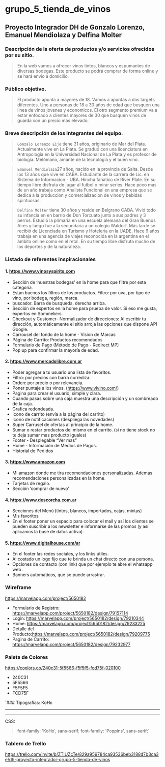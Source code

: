 # grupo_5_tienda_de_vinos
## Proyecto Integrador DH de  Gonzalo Lorenzo, Emanuel Mendiolaza y Delfina Molter

### Descripción de la oferta de productos y/o servicios ofrecidos por su sitio.

>En la web vamos a ofrecer vinos tintos, blancos y espumantes de diversas bodegas. Este producto se podrá comprar de forma online y se hará envío a domicilio.

### Público objetivo. 

>El producto apunta a mayores de 18. Vamos a apuntas a dos targets diferentes.
Uno a personas de 18 a 30 años de edad que busquen una linea de vinos jovenes y economicos. El otro segmento premium va a estar enfocado a clientes mayores de 30 que busquen vinos de guarda con un precio más elevado.

### Breve descripción de los integrantes del equipo.

> `Gonzalo Lorenzo Eijo` tiene 31 años, originario de Mar del Plata. Actualmente vive en La Plata. Se graduó con una licenciatura en Antropología en la Universidad Nacional de La Plata y es profesor de biología. Melómano, amante de la tecnología y el buen vino.

> `Emanuel Mendiolaza`27 años, nacido en la provincia de Salta. Desde los 13 años que vive en CABA. Estudiante de la carrera de Lic. en Sistema de Informacion - UBA. Hincha fanatico de River Plate. En su tiempo libre disfruta de jugar al futbol o mirar series. Hace poco mas de un año trabaja como Analista Funcional en una empresa que se dedica a la produccion y comercializacion de vinos y bebidas spirituosas.

> `Delfina Molter` tiene 30 años y reside en Belgrano CABA. Vivió todo su infancia en en barrio de Don Torcuato junto a sus padres y 3 perros. Estudió la primaria en una escuela alemana del Gran Buenos Aires y luego fue a la secundaria a un colegio Waldorf. Más tarde se recibió de Licenciada en Turismo y Hotelería en la UADE. Hace 6 años trabaja en una agencia de viajes reconocida en la argentina en el ámbito online como en el retal. En su tiempo libre disfruta mucho de los deportes y de la naturaleza.

### Listado de referentes inspiracionales

####  1. https://www.vinosyspirits.com 

- Sección de ‘nuestras bodegas’ en la home para que filtre por esta categoría.
- Estan buenos los filtros de los productos. Filtro: por uva, por tipo de vino, por bodega, región, marca.
- buscador. Barra de busqueda, derecha arriba.
- Sección de expertos en la home  para prueba de valor. Si eso me gusta, expertos en Sommeliers. 
- Checkout y Customer- Normalizador de direcciones: Al escribir tu dirección, automáticamente el sitio arroja las opciones que dispone API Google. 
- Carrousel del fondo de la home - Vision de Marcas
- Página de Carrito: Productos recomendados
- Formulario de Pago (Método de Pago - Redirect MP) 
- Pop up para confirmar la mayoría de edad.


#### 2. https://www.mercadolibre.com.ar
- Poder agregar a tu usuario una lista de favoritos.
- Filtro: por precios con barra corrediza.
- Orden: por precio o por relevancia.
- Poner puntaje a los vinos. (https://www.vivino.com/)
- Pagina para crear el usuario, simple y clara.
- Cuando pasas sobre una caja muestra una descripción y un sombreado de la caja.
- Grafica redondeada.
- Icono de carrito (envía a la página del carrito)
- Icono de notificaciones (despliega las novedades)
- Super Carrusel de ofertas al principio de la home.
- Sumar o restar productos del mismo en el carrito. (si no tiene stock no te deja sumar mas producto iguales)
- Footer - Desplegable “Ver mas”
- Home - Información de Medios de Pagos.
- Historial de Pedidos

#### 3. https://www.amazon.com
- Mi amazon donde me tira recomendaciones personalizadas. Además recomendaciones personalizadas en la home.
- Tarjetas de regalo.
- Sección ‘comprar de nuevo’

#### 4. https://www.descorcha.com.ar

- Secciones del Menú (tintos, blancos, importados, cajas, mixtas)
- Mis favoritos 
- En el footer poner un espacio para colocar el mail y así los clientes se pueden suscribir a los newsletter e informarse de las promos (y así aplicamos la base de datos activa).

#### 5. https://www.digitalhouse.com/ar
- En el footer las redes sociales, y los links útiles.
- Al costado un logo fijo que te brinda un chat directo con una persona.
- Opciones de contacto (con link) que por ejemplo te abre el whatsapp web .
- Banners automaticos, que se puede arrastrar.

### Wireframe
https://marvelapp.com/project/5650182
- Formulario de Registro: https://marvelapp.com/project/5650182/design/79157114
- Login: https://marvelapp.com/project/5650182/design/79210344
- Home: https://marvelapp.com/project/5650182/design/79233225
- Detalle del Producto:https://marvelapp.com/project/5650182/design/79209775
- Pagina de Carrito: https://marvelapp.com/project/5650182/design/79232977

### Paleta de Colores
https://coolors.co/240c31-5f5566-f5f5f5-fcd75f-020100
- 240C31
- 5F5566
- F5F5F5
- FCD75F

`### Tipografias: KoHo


<link rel="preconnect" href="https://fonts.gstatic.com">
<link href="https://fonts.googleapis.com/css2?family=KoHo:ital,wght@0,200;0,300;0,400;0,500;0,600;0,700;1,200;1,300;1,400;1,500;1,600;1,700&family=Poppins:ital,wght@0,100;0,200;0,300;0,400;0,500;0,600;1,100;1,200;1,300;1,400;1,500;1,600&display=swap" rel="stylesheet">


--------
<style>
@import url('https://fonts.googleapis.com/css2?family=KoHo:ital,wght@0,200;0,300;0,400;0,500;0,600;0,700;1,200;1,300;1,400;1,500;1,600;1,700&family=Poppins:ital,wght@0,100;0,200;0,300;0,400;0,500;0,600;1,100;1,200;1,300;1,400;1,500;1,600&display=swap');
</style>


---------

CSS:
>font-family: 'KoHo', sans-serif;
font-family: 'Poppins', sans-serif;`

### Tablero de Trello
https://trello.com/invite/b/ZTIUZcTe/829a959784ca93536beb3188d7b3ca3e/dh-proyecto-integrador-grupo-5-tienda-de-vinos



